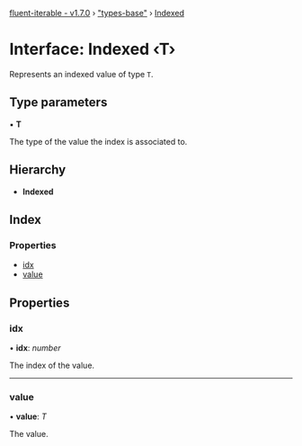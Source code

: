 [fluent-iterable - v1.7.0](../README.md) › ["types-base"](../modules/_types_base_.md) › [Indexed](_types_base_.indexed.md)

# Interface: Indexed ‹**T**›

Represents an indexed value of type `T`.

## Type parameters

▪ **T**

The type of the value the index is associated to.

## Hierarchy

* **Indexed**

## Index

### Properties

* [idx](_types_base_.indexed.md#idx)
* [value](_types_base_.indexed.md#value)

## Properties

###  idx

• **idx**: *number*

The index of the value.

___

###  value

• **value**: *T*

The value.
